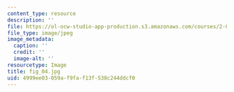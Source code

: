 ```yaml
---
content_type: resource
description: ''
file: https://ol-ocw-studio-app-production.s3.amazonaws.com/courses/2-007-design-and-manufacturing-i-spring-2009/4999ee03059af9faf13f538c244ddcf0_fig_04.jpg
file_type: image/jpeg
image_metadata:
  caption: ''
  credit: ''
  image-alt: ''
resourcetype: Image
title: fig_04.jpg
uid: 4999ee03-059a-f9fa-f13f-538c244ddcf0
---
```

